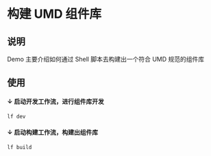 # 构建 UMD 组件库

## 说明

Demo 主要介绍如何通过 Shell 脚本去构建出一个符合 UMD 规范的组件库

## 使用

#### ↓ 启动开发工作流，进行组件库开发

```shell
lf dev
```

#### ↓ 启动构建工作流，构建出组件库

```shell
lf build
```
